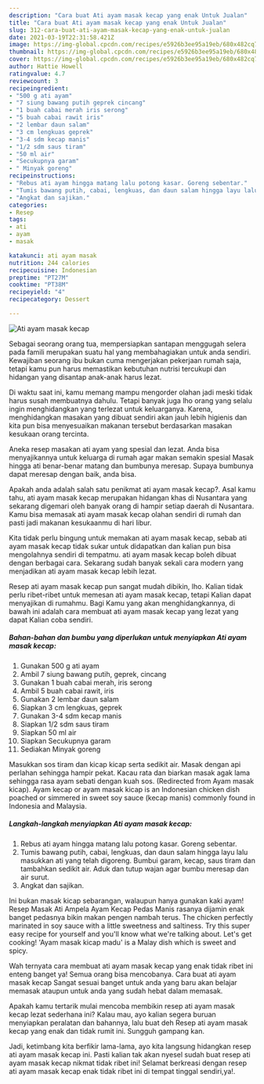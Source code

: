```yaml
---
description: "Cara buat Ati ayam masak kecap yang enak Untuk Jualan"
title: "Cara buat Ati ayam masak kecap yang enak Untuk Jualan"
slug: 312-cara-buat-ati-ayam-masak-kecap-yang-enak-untuk-jualan
date: 2021-03-19T22:31:58.421Z
image: https://img-global.cpcdn.com/recipes/e5926b3ee95a19eb/680x482cq70/ati-ayam-masak-kecap-foto-resep-utama.jpg
thumbnail: https://img-global.cpcdn.com/recipes/e5926b3ee95a19eb/680x482cq70/ati-ayam-masak-kecap-foto-resep-utama.jpg
cover: https://img-global.cpcdn.com/recipes/e5926b3ee95a19eb/680x482cq70/ati-ayam-masak-kecap-foto-resep-utama.jpg
author: Hattie Howell
ratingvalue: 4.7
reviewcount: 3
recipeingredient:
- "500 g ati ayam"
- "7 siung bawang putih geprek cincang"
- "1 buah cabai merah iris serong"
- "5 buah cabai rawit iris"
- "2 lembar daun salam"
- "3 cm lengkuas geprek"
- "3-4 sdm kecap manis"
- "1/2 sdm saus tiram"
- "50 ml air"
- "Secukupnya garam"
- " Minyak goreng"
recipeinstructions:
- "Rebus ati ayam hingga matang lalu potong kasar. Goreng sebentar."
- "Tumis bawang putih, cabai, lengkuas, dan daun salam hingga layu lalu masukkan ati yang telah digoreng. Bumbui garam, kecap, saus tiram dan tambahkan sedikit air. Aduk dan tutup wajan agar bumbu meresap dan air surut."
- "Angkat dan sajikan."
categories:
- Resep
tags:
- ati
- ayam
- masak

katakunci: ati ayam masak 
nutrition: 244 calories
recipecuisine: Indonesian
preptime: "PT27M"
cooktime: "PT38M"
recipeyield: "4"
recipecategory: Dessert

---
```



![Ati ayam masak kecap](https://img-global.cpcdn.com/recipes/e5926b3ee95a19eb/680x482cq70/ati-ayam-masak-kecap-foto-resep-utama.jpg)

Sebagai seorang orang tua, mempersiapkan santapan menggugah selera pada famili merupakan suatu hal yang membahagiakan untuk anda sendiri. Kewajiban seorang ibu bukan cuma mengerjakan pekerjaan rumah saja, tetapi kamu pun harus memastikan kebutuhan nutrisi tercukupi dan hidangan yang disantap anak-anak harus lezat.

Di waktu  saat ini, kamu memang mampu mengorder olahan jadi meski tidak harus susah membuatnya dahulu. Tetapi banyak juga lho orang yang selalu ingin menghidangkan yang terlezat untuk keluarganya. Karena, menghidangkan masakan yang dibuat sendiri akan jauh lebih higienis dan kita pun bisa menyesuaikan makanan tersebut berdasarkan masakan kesukaan orang tercinta. 

Aneka resep masakan ati ayam yang spesial dan lezat. Anda bisa menyajikannya untuk keluarga di rumah agar makan semakin spesial Masak hingga ati benar-benar matang dan bumbunya meresap. Supaya bumbunya dapat meresap dengan baik, anda bisa.

Apakah anda adalah salah satu penikmat ati ayam masak kecap?. Asal kamu tahu, ati ayam masak kecap merupakan hidangan khas di Nusantara yang sekarang digemari oleh banyak orang di hampir setiap daerah di Nusantara. Kamu bisa memasak ati ayam masak kecap olahan sendiri di rumah dan pasti jadi makanan kesukaanmu di hari libur.

Kita tidak perlu bingung untuk memakan ati ayam masak kecap, sebab ati ayam masak kecap tidak sukar untuk didapatkan dan kalian pun bisa mengolahnya sendiri di tempatmu. ati ayam masak kecap boleh dibuat dengan berbagai cara. Sekarang sudah banyak sekali cara modern yang menjadikan ati ayam masak kecap lebih lezat.

Resep ati ayam masak kecap pun sangat mudah dibikin, lho. Kalian tidak perlu ribet-ribet untuk memesan ati ayam masak kecap, tetapi Kalian dapat menyajikan di rumahmu. Bagi Kamu yang akan menghidangkannya, di bawah ini adalah cara membuat ati ayam masak kecap yang lezat yang dapat Kalian coba sendiri.

<!--inarticleads1-->

##### Bahan-bahan dan bumbu yang diperlukan untuk menyiapkan Ati ayam masak kecap:

1. Gunakan 500 g ati ayam
1. Ambil 7 siung bawang putih, geprek, cincang
1. Gunakan 1 buah cabai merah, iris serong
1. Ambil 5 buah cabai rawit, iris
1. Gunakan 2 lembar daun salam
1. Siapkan 3 cm lengkuas, geprek
1. Gunakan 3-4 sdm kecap manis
1. Siapkan 1/2 sdm saus tiram
1. Siapkan 50 ml air
1. Siapkan Secukupnya garam
1. Sediakan  Minyak goreng


Masukkan sos tiram dan kicap kicap serta sedikit air. Masak dengan api perlahan sehingga hampir pekat. Kacau rata dan biarkan masak agak lama sehingga rasa ayam sebati dengan kuah sos. (Redirected from Ayam masak kicap). Ayam kecap or ayam masak kicap is an Indonesian chicken dish poached or simmered in sweet soy sauce (kecap manis) commonly found in Indonesia and Malaysia. 

<!--inarticleads2-->

##### Langkah-langkah menyiapkan Ati ayam masak kecap:

1. Rebus ati ayam hingga matang lalu potong kasar. Goreng sebentar.
1. Tumis bawang putih, cabai, lengkuas, dan daun salam hingga layu lalu masukkan ati yang telah digoreng. Bumbui garam, kecap, saus tiram dan tambahkan sedikit air. Aduk dan tutup wajan agar bumbu meresap dan air surut.
1. Angkat dan sajikan.


Ini bukan masak kicap sebarangan, walaupun hanya gunakan kaki ayam! Resep Masak Ati Ampela Ayam Kecap Pedas Manis rasanya dijamin enak banget pedasnya bikin makan pengen nambah terus. The chicken perfectly marinated in soy sauce with a little sweetness and saltiness. Try this super easy recipe for yourself and you&#39;ll know what we&#39;re talking about. Let&#39;s get cooking! &#39;Ayam masak kicap madu&#39; is a Malay dish which is sweet and spicy. 

Wah ternyata cara membuat ati ayam masak kecap yang enak tidak ribet ini enteng banget ya! Semua orang bisa mencobanya. Cara buat ati ayam masak kecap Sangat sesuai banget untuk anda yang baru akan belajar memasak ataupun untuk anda yang sudah hebat dalam memasak.

Apakah kamu tertarik mulai mencoba membikin resep ati ayam masak kecap lezat sederhana ini? Kalau mau, ayo kalian segera buruan menyiapkan peralatan dan bahannya, lalu buat deh Resep ati ayam masak kecap yang enak dan tidak rumit ini. Sungguh gampang kan. 

Jadi, ketimbang kita berfikir lama-lama, ayo kita langsung hidangkan resep ati ayam masak kecap ini. Pasti kalian tak akan nyesel sudah buat resep ati ayam masak kecap nikmat tidak ribet ini! Selamat berkreasi dengan resep ati ayam masak kecap enak tidak ribet ini di tempat tinggal sendiri,ya!.

